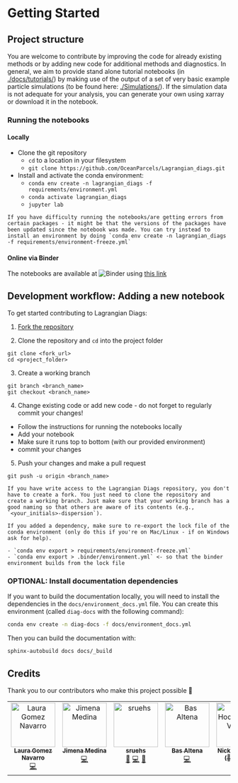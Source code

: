 # Getting Started

## Project structure

You are welcome to contribute by improving the code for already existing methods or by adding new code for additional methods and diagnostics. In general, we aim to provide stand alone tutorial notebooks (in [./docs/tutorials/](https://github.com/OceanParcels/Lagrangian_diags/tree/main/docs/tutorials/)) by making use of the output of a set of very basic example particle simulations (to be found here: [./Simulations/](https://github.com/OceanParcels/Lagrangian_diags/tree/main/Simulations)). If the simulation data is not adequate for your analysis, you can generate your own using xarray or download it in the notebook.

### Running the notebooks

#### Locally

- Clone the git repository
  - `cd` to a location in your filesystem
  - `git clone https://github.com/OceanParcels/Lagrangian_diags.git`
- Install and activate the conda environment:
  - `conda env create -n lagrangian_diags -f requirements/environment.yml`
  - `conda activate lagrangian_diags`
  - `jupyter lab`

```{note}
If you have difficulty running the notebooks/are getting errors from certain packages - it might be that the versions of the packages have been updated since the notebook was made. You can try instead to install an environment by doing `conda env create -n lagrangian_diags -f requirements/environment-freeze.yml`
```

#### Online via Binder

The notebooks are available at ![Binder](https://mybinder.org/badge_logo.svg) using [this link](https://mybinder.org/v2/gh/OceanParcels/Lagrangian_diags/main?labpath=docs%2Ftutorials%2Fanalysis-cookbook.ipynb)

## Development workflow: Adding a new notebook

To get started contributing to Lagrangian Diags:

1. [Fork the repository](https://docs.github.com/en/pull-requests/collaborating-with-pull-requests/working-with-forks/fork-a-repo#forking-a-repository)

2. Clone the repository and `cd` into the project folder

```
git clone <fork_url>
cd <project_folder>
```

3. Create a working branch

```
git branch <branch_name>
git checkout <branch_name>
```

4. Change existing code or add new code - do not forget to regularly commit your changes!

- Follow the instructions for running the notebooks locally
- Add your notebook
- Make sure it runs top to bottom (with our provided environment)
- commit your changes

5. Push your changes and make a pull request

```
git push -u origin <branch_name>
```

```{note}
If you have write access to the Lagrangian Diags repository, you don't have to create a fork. You just need to clone the repository and create a working branch. Just make sure that your working branch has a good naming so that others are aware of its contents (e.g., `<your_initials>-dispersion`).
```

```{note}
If you added a dependency, make sure to re-export the lock file of the conda environment (only do this if you're on Mac/Linux - if on Windows ask for help).

- `conda env export > requirements/environment-freeze.yml`
- `conda env export > .binder/environment.yml` <- so that the binder environment builds from the lock file
```

### OPTIONAL: Install documentation dependencies

If you want to build the documentation locally, you will need to install the dependencies in the `docs/environment_docs.yml` file. You can create this environment (called `diag-docs` with the following command):

```bash
conda env create -n diag-docs -f docs/environment_docs.yml
```

Then you can build the documentation with:

```bash
sphinx-autobuild docs docs/_build
```

<!-- TODO: Uncomment section on style guide and pre-commit once its working properly and run against everything
### Style guide and pre-commit tooling

This project has automated workflows to help with code quality and adhering to Python style conventions (this tooling is detailed in the `.pre-commit-config.yaml` file). To use this tooling locally (optional, as this is already run automatically in the cloud), you will need to install the pre-commit package and then install the hooks. You can do this by running the following commands:

```
conda install -c conda-forge pre-commit
pre-commit install
```

```{note}
TODO: Add all items in this section to pre-commit tooling, and then trim down this section (no need to excessively document it if its enforced by the tooling).

---

All python code should be written following the [PEP8 style guide](https://peps.python.org/pep-0008/) as closely as possible. Functions should be implemented following the [numpy doctstring convention](https://numpydoc.readthedocs.io/en/latest/format.html), and - to enable a good documentation - should contain the following sections:

- Short description (one line of information saying what the function does)
- Parameters
- Returns
- Extended description (more detailed information on what the function does, could include mathematical equations)
- See also (similar diagnostics, alternative methods for same diagnostic)
- Notes (information on when (not) to use the function)
- References (literature where method is introduced)
- Examples (refer to notebook and give minimum example)
``` -->

## Credits

Thank you to our contributors who make this project possible 🎉

<!-- ALL-CONTRIBUTORS-LIST:START - Do not remove or modify this section -->
<!-- prettier-ignore-start -->
<!-- markdownlint-disable -->
<table>
  <tbody>
    <tr>
      <td align="center" valign="top" width="14.28%"><a href="https://github.com/LauraGomezNavarro"><img src="https://avatars.githubusercontent.com/u/20359692?v=4?s=100" width="100px;" alt="Laura Gomez Navarro"/><br /><sub><b>Laura Gomez Navarro</b></sub></a><br /><a href="https://github.com/OceanParcels/Lagrangian_diags/commits?author=LauraGomezNavarro" title="Code">💻</a></td>
      <td align="center" valign="top" width="14.28%"><a href="https://github.com/jimena-medinarubio"><img src="https://avatars.githubusercontent.com/u/101462540?v=4?s=100" width="100px;" alt="Jimena Medina"/><br /><sub><b>Jimena Medina</b></sub></a><br /><a href="https://github.com/OceanParcels/Lagrangian_diags/commits?author=jimena-medinarubio" title="Code">💻</a></td>
      <td align="center" valign="top" width="14.28%"><a href="https://github.com/sruehs"><img src="https://avatars.githubusercontent.com/u/33282992?v=4?s=100" width="100px;" alt="sruehs"/><br /><sub><b>sruehs</b></sub></a><br /><a href="#ideas-sruehs" title="Ideas, Planning, & Feedback">🤔</a> <a href="https://github.com/OceanParcels/Lagrangian_diags/commits?author=sruehs" title="Code">💻</a> <a href="#projectManagement-sruehs" title="Project Management">📆</a></td>
      <td align="center" valign="top" width="14.28%"><a href="https://www.uu.nl/staff/BAltena"><img src="https://avatars.githubusercontent.com/u/64000582?v=4?s=100" width="100px;" alt="Bas Altena"/><br /><sub><b>Bas Altena</b></sub></a><br /><a href="https://github.com/OceanParcels/Lagrangian_diags/commits?author=dicaearchus" title="Code">💻</a></td>
      <td align="center" valign="top" width="14.28%"><a href="http://vecko.me"><img src="https://avatars.githubusercontent.com/u/36369090?v=4?s=100" width="100px;" alt="Nick Hodgskin (🦎 Vecko)"/><br /><sub><b>Nick Hodgskin (🦎 Vecko)</b></sub></a><br /><a href="https://github.com/OceanParcels/Lagrangian_diags/commits?author=VeckoTheGecko" title="Code">💻</a></td>
    </tr>
  </tbody>
</table>

<!-- markdownlint-restore -->
<!-- prettier-ignore-end -->

<!-- ALL-CONTRIBUTORS-LIST:END -->
<!-- prettier-ignore-start -->
<!-- markdownlint-disable -->

<!-- markdownlint-restore -->
<!-- prettier-ignore-end -->

<!-- ALL-CONTRIBUTORS-LIST:END -->
